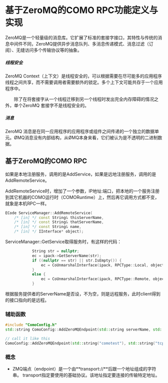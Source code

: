 # 基于ZeroMQ的COMO RPC功能定义与实现



ZeroMQ是一个轻量级的消息库。它扩展了标准的套接字接口，其特性与传统的消息中间件不同，ZeroMQ提供异步消息队列、多消息传递模式、消息过滤（订阅）、无缝访问多个传输协议等的抽象。

##### 线程安全

ZeroMQ Context（上下文）是线程安全的，可以根据需要在尽可能多的应用程序线程之间共享，而不需要调用者需要额外的锁定。多个上下文可能共存于一个应用程序中。 

　　除了在将套接字从一个线程迁移到另一个线程时发出完全内存障碍的情况之外，单个ZeroMQ 套接字不是线程安全的。

##### 消息

ZeroMQ 消息是在同一应用程序的应用程序或组件之间传递的一个独立的数据单元。ØMQ消息没有内部结构，从ØMQ本身来看，它们被认为是不透明的二进制数据。



## 基于ZeroMQ的COMO RPC 

如果是本地注册服务，调用的是AddService，如果是远地注册服务，调用的是AddRemoteService。

AddRemoteService时，增加了一个参数，IP地址:端口，把本地的一个服务注册到其它机器的COMO运行时（COMORuntime）上，然后再它调用方式都不变，就象是本机RPC一样。

```cpp
ECode ServiceManager::AddRemoteService(
    /* [in] */ const String& thisServerName,
    /* [in] */ const String& thatServerName,
    /* [in] */ const String& name,
    /* [in] */ IInterface* object);
```

ServiceManager::GetService取得服务时，有这样的代码：

```cpp
            String str = nullptr;
            ec = ipack->GetServerName(str);
            if ((nullptr == str) || str.IsEmpty()) {
                ec = CoUnmarshalInterface(ipack, RPCType::Local, object);
            }
            else {
                ec = CoUnmarshalInterface(ipack, RPCType::Remote, object);
            }
```

根据服务提供者的ServerName是否设，不为空，则是远程服务，此时client得到的接口指向的是远程。



### 辅助函数

```cpp
#include "ComoConfig.h"
std::string ComoConfig::AddZeroMQEndpoint(std::string serverName, std::string endpoint)

// call it like this     
ComoConfig::AddZeroMQEndpoint(std::string("comotest"), std::string("tcp://192.168.1.18:1239"));
```



### 概念

- ZMQ端点（endpoint）是一个由**transport://**后跟一个地址组成的字符串。 transport指定要使用的基础协议。该地址指定要连接的传输特定地址。
